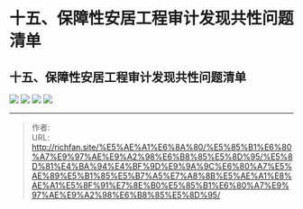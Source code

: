 # 十五、保障性安居工程审计发现共性问题清单

## 十五、保障性安居工程审计发现共性问题清单

![](https://img.richfan.site/audit/审计发现共性问题清单/十五、保障性安居工程审计发现共性问题清单/保障性安居工程审计发现共性问题清单106.webp)
![](https://img.richfan.site/audit/审计发现共性问题清单/十五、保障性安居工程审计发现共性问题清单/保障性安居工程审计发现共性问题清单107.webp)
![](https://img.richfan.site/audit/审计发现共性问题清单/十五、保障性安居工程审计发现共性问题清单/保障性安居工程审计发现共性问题清单108.webp)
![](https://img.richfan.site/audit/审计发现共性问题清单/十五、保障性安居工程审计发现共性问题清单/保障性安居工程审计发现共性问题清单109.webp)


---

> 作者:   
> URL: http://richfan.site/%E5%AE%A1%E6%8A%80/%E5%85%B1%E6%80%A7%E9%97%AE%E9%A2%98%E6%B8%85%E5%8D%95/%E5%8D%81%E4%BA%94%E4%BF%9D%E9%9A%9C%E6%80%A7%E5%AE%89%E5%B1%85%E5%B7%A5%E7%A8%8B%E5%AE%A1%E8%AE%A1%E5%8F%91%E7%8E%B0%E5%85%B1%E6%80%A7%E9%97%AE%E9%A2%98%E6%B8%85%E5%8D%95/  

